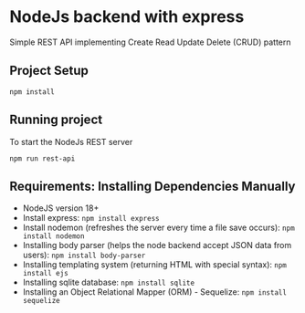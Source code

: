 # NodeJs backend with express

Simple REST API implementing Create Read Update Delete (CRUD) pattern

## Project Setup

```
npm install
```

## Running project

To start the NodeJs REST server

```
npm run rest-api
```

## Requirements: Installing Dependencies Manually
- NodeJS version 18+
- Install express: ```npm install express```
- Install nodemon (refreshes the server every time a file save occurs): ```npm install nodemon```
- Installing body parser (helps the node backend accept JSON data from users): ```npm install body-parser```
- Installing templating system (returning HTML with special syntax): ```npm install ejs```
- Installing sqlite database: ```npm install sqlite```
- Installing an Object Relational Mapper (ORM) - Sequelize: ```npm install sequelize```
